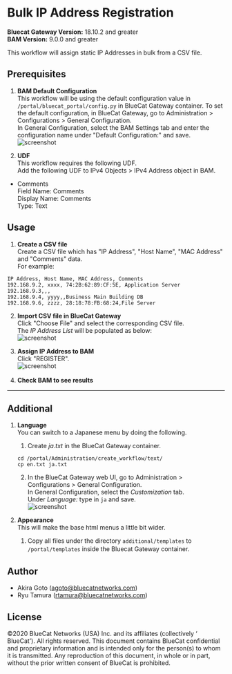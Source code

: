# Bulk IP Address Registration  
**Bluecat Gateway Version:** 18.10.2 and greater  
**BAM Version:** 9.0.0 and greater  

This workflow will assign static IP Addresses in bulk from a CSV file.  

## Prerequisites
1. **BAM Default Configuration**  
This workflow will be using the default configuration value in `/portal/bluecat_portal/config.py` in BlueCat Gateway container.  To set the default configuration, in BlueCat Gateway, go to Administration > Configurations > General Configuration.  
In General Configuration, select the BAM Settings tab and enter the configuration name under "Default Configuration:" and save.  
![screenshot](img/BAM_default_settings.jpg?raw=true "BAM_default_settings")  

2. **UDF**  
This workflow requires the following UDF.  
Add the following UDF to IPv4 Objects > IPv4 Address object in BAM.  
  - Comments  
  Field Name: Comments  
  Display Name: Comments  
  Type: Text  

## Usage  

1. **Create a CSV file**  
Create a CSV file which has "IP Address", "Host Name", "MAC Address" and "Comments" data.  
For example:   
```
IP Address, Host Name, MAC Address, Comments
192.168.9.2, xxxx, 74:2B:62:89:CF:5E, Application Server
192.168.9.3,,,
192.168.9.4, yyyy,,Business Main Building DB
192.168.9.6, zzzz, 28:18:78:FB:68:24,File Server
```
2. **Import CSV file in BlueCat Gateway**  
Click "Choose File" and select the corresponding CSV file.  
The *IP Address List* will be populated as below:  
![screenshot](img/Bulk_IP1.jpg?raw=true "Bulk_IP1")  

3. **Assign IP Address to BAM**  
Click "REGISTER".  
![screenshot](img/Bulk_IP2.jpg?raw=true "Bulk_IP2")  

4. **Check BAM to see results**　　

---

## Additional  

1. **Language**  
You can switch to a Japanese menu by doing the following.  
    1. Create *ja.txt* in the BlueCat Gateway container.  
    ```
    cd /portal/Administration/create_workflow/text/  
    cp en.txt ja.txt  
    ```  
    2. In the BlueCat Gateway web UI, go to Administration > Configurations > General Configuration.   
    In General Configuration, select the *Customization* tab.  
    Under *Language:* type in `ja` and save.  
    ![screenshot](img/langauge_ja.jpg?raw=true "langauge_ja")  

2. **Appearance**  
This will make the base html menus a little bit wider.  
    1. Copy all files under the directory `additional/templates` to `/portal/templates` inside the Bluecat Gateway container.　　

## Author  
- Akira Goto (agoto@bluecatnetworks.com)  
- Ryu Tamura (rtamura@bluecatnetworks.com)  


## License
©2020 BlueCat Networks (USA) Inc. and its affiliates (collectively ‘ BlueCat’). All rights reserved. This document contains BlueCat confidential and proprietary information and is intended only for the person(s) to whom it is transmitted. Any reproduction of this document, in whole or in part, without the prior written consent of BlueCat is prohibited.
